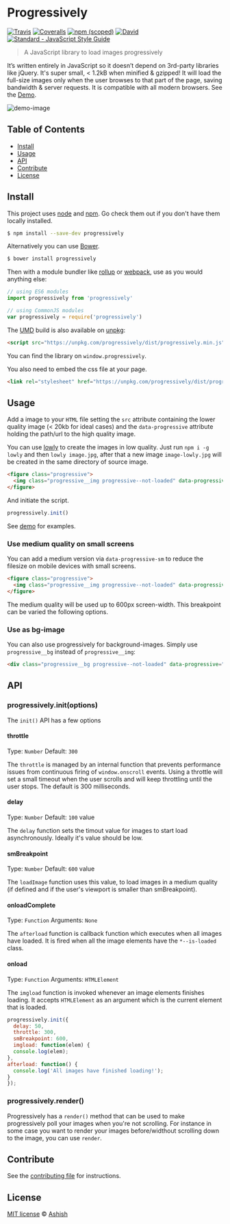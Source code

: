 # Progressively

[![Travis](https://img.shields.io/travis/thinker3197/progressively.svg)](https://travis-ci.org/thinker3197/progressively)
[![Coveralls](https://img.shields.io/coveralls/thinker3197/progressively.svg)](https://coveralls.io/github/thinker3197/progressively?branch=master)
[![npm (scoped)](https://img.shields.io/npm/v/progressively.svg)](https://www.npmjs.com/package/progressively)
[![David](https://img.shields.io/david/thinker3197/progressively.svg)](https://david-dm.org/thinker3197/progressively)
[![Standard - JavaScript Style Guide](https://img.shields.io/badge/code%20style-standard-brightgreen.svg)](http://standardjs.com/)

> A JavaScript library to load images progressively

It’s written entirely in JavaScript so it doesn’t depend on 3rd-party libraries like jQuery. It's super small, < 1.2kB when minified & gzipped! It will load the full-size images only when the user browses to that part of the page, saving bandwidth & server requests. It is compatible with all modern browsers. See the [Demo](https://thinker3197.github.io/progressively).

![demo-image](https://raw.githubusercontent.com/thinker3197/progressively/master/demo.gif)

## Table of Contents

- [Install](#install)
- [Usage](#usage)
- [API](#api)
- [Contribute](#contribute)
- [License](#license)

## Install

This project uses [node](http://nodejs.org) and [npm](https://npmjs.com). Go check them out if you don't have them locally installed.

```sh
$ npm install --save-dev progressively
```

Alternatively you can use [Bower](https://bower.io/).

```sh
$ bower install progressively
```

Then with a module bundler like [rollup](http://rollupjs.org/) or [webpack](https://webpack.js.org/), use as you would anything else:

```javascript
// using ES6 modules
import progressively from 'progressively'

// using CommonJS modules
var progressively = require('progressively')
```

The [UMD](https://github.com/umdjs/umd) build is also available on [unpkg](https://unpkg.com):

```html
<script src="https://unpkg.com/progressively/dist/progressively.min.js"></script>
```
You can find the library on `window.progressively`.

You also need to embed the css file at your page.

```html
<link rel="stylesheet" href="https://unpkg.com/progressively/dist/progressively.min.css">
```

## Usage

Add a image to your `HTML` file setting the `src` attribute containing the lower quality image (< 20kb for ideal cases) and the `data-progressive` attribute holding the path/url to the high quality image.

You can use [lowly](https://github.com/thiamsantos/lowly) to create the images in low quality. Just run `npm i -g lowly` and then `lowly image.jpg`, after that a new image `image-lowly.jpg` will be created in the same directory of source image.

```html
<figure class="progressive">
  <img class="progressive__img progressive--not-loaded" data-progressive="img/highQualityImg.png" src="img/lowQualityImg.png">
</figure>
```

And initiate the script.

```js
progressively.init()
```

See [demo](https://thinker3197.github.io/progressively) for examples.

### Use medium quality on small screens

You can add a medium version via `data-progressive-sm` to reduce the filesize on mobile devices with small screens.

```html
<figure class="progressive">
  <img class="progressive__img progressive--not-loaded" data-progressive="img/highQualityImg.png" data-progressive-sm="img/mediumQualityImg.png" src="img/lowQualityImg.png">
</figure>
```

The medium quality will be used up to 600px screen-width. This breakpoint can be varied the following options.

### Use as bg-image

You can also use progressively for background-images. Simply use `progressive__bg` instead of `progressive__img`:

```html
<div class="progressive__bg progressive--not-loaded" data-progressive="img/highQualityImg.png" data-progressive-sm="img/mediumQualityImg.png" style="background-image: url('img/lowQualityImg.png');"></div>
```

## API

### progressively.init(options)

The `init()` API has a few options

#### throttle
Type: `Number` Default: `300`

The `throttle` is managed by an internal function that prevents performance issues from continuous firing of `window.onscroll` events. Using a throttle will set a small timeout when the user scrolls and will keep throttling until the user stops. The default is 300 milliseconds.

#### delay
Type: `Number` Default: `100` value

The `delay` function sets the timout value for images to start load asynchronously. Ideally it's value should be low.

#### smBreakpoint
Type: `Number` Default: `600` value

The `loadImage` function uses this value, to load images in a medium quality (if defined and if the user's viewport is smaller than smBreakpoint).

#### onloadComplete
Type: `Function` Arguments: `None`

The `afterload` function is callback function which executes when all images have loaded. It is fired when all the image elements have the `*--is-loaded` class.

#### onload
Type: `Function` Arguments: `HTMLElement`

The `imgload` function is invoked whenever an image elements finishes loading. It accepts `HTMLElement` as an argument which is the current element that is loaded.

```js
progressively.init({
  delay: 50,
  throttle: 300,
  smBreakpoint: 600,
  imgload: function(elem) {
  console.log(elem);
},
afterload: function() {
  console.log('All images have finished loading!');
}
});
```

### progressively.render()

Progressively has a `render()` method that can be used to make progressively poll your images when you're not scrolling. For instance in some case you want to render your images before/widthout scrolling down to the image, you can use `render`.

## Contribute
See the [contributing file](CONTRIBUTING.md) for instructions.

## License
[MIT license](LICENSE) &copy; [Ashish](https://thinker3197.github.io/)

